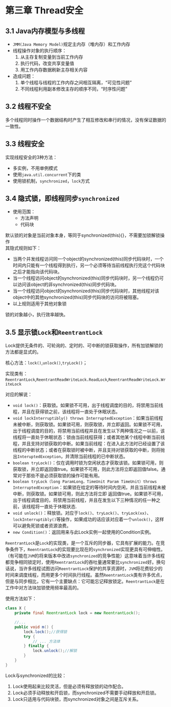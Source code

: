 # 第三章 Thread安全

## 3.1 Java内存模型与多线程
* `JMM(Java Memory Model)`规定主内存（堆内存）和工作内存
* 线程操作对象的执行顺序：
    1. 从主存复制变量到当前工作内存
    2. 执行代码，改变共享变量值
    3. 用工作内存数据刷新主存相关内容
* 造成问题：
    1. 单个线程与线程的工作内存之间相互隔离，“可见性问题”
    2. 不同线程利用副本修改主存的顺序不同，“时序性问题”
    
## 3.2 线程不安全
多个线程同时操作一个数据结构时产生了相互修改和串行的情况，没有保证数据的一致性。
## 3.3 线程安全
实现线程安全的3种方法：
- 多实例，不用单例模式
- 使用`java.util.concurrent`下的类
- 使用锁机制，`synchronized`，`lock`方式
## 3.4 隐式锁，即线程同步`synchronized`
- 使用范围：
    - 方法声明
    - 代码块
    

默认锁的对象是当前对象本身，等同于synchronized(this){}，不需要加锁解锁操作  
其隐式规则如下：
- 当两个并发线程访问同一个object的synchronized(this)同步代码块时，一个时间内只能有一个线程得到执行，另一个必须等待当前线程执行完这个代码块之后才能指向该代码块。
- 当一个线程访问object的synchronized(this)同步代码块时，另一个线程仍可以访问该object的非synchronized(this)同步代码块。
- 当一个线程访问object的synchronized(this)同步代码块时，其他线程对该object中的其他synchronized(this)同步代码块的访问将被阻塞。
- 以上规则适用于其他对象锁  
  

锁的对象越小，执行效率越快。
## 3.5 显示锁`Lock`和`ReentrantLock`
Lock提供无条件的、可轮询的、定时的、可中断的锁获取操作，所有加锁解锁的方法都是显式的。  

核心方法：`lock()`,`unlock()`,`tryLock()`；  

实现类有：`ReentrantLock`,`ReentrantReadWriteLock.ReadLock`,`ReentrantReadWriteLock.WriteLock`  

对应的解说：

- `void lock()`：获取锁。如果锁不可用，出于线程调度的目的，将禁用当前线程，并且在获得锁之前，该线程将一直处于休眠状态。
- `void lockInterruptibly() throws InterruptedException`：如果当前线程未被中断，则获取锁。如果锁可用，则获取锁，并立即返回。如果锁不可用，出于线程调度的目的，将禁用当前线程并且在发生以下两种情况之一以前，该线程将一直处于休眠状态：锁由当前线程获得；或者其他某个线程中断当前线程，并且支持对锁获取的中断。如果当前线程：在进入此方法时已经设置了该线程的中断状态；或者在获取锁时被中断，并且支持对锁获取的中断，则将抛出`InteruptedException`，并清除当前线程的已中断状态。
- `boolean tryLock()`：仅在调用时锁为空闲状态才获取该锁。如果锁可用，则获取锁，并立即返回值true。如果锁不可用，则此方法将立即返回值false。通常对于那些不是必须获取锁的操作可能有用。
- `boolean tryLock（long ParamLong，TimeUnit Param TimeUnit）throws InterruptedException`：如果锁在给定的等待时间内空闲，并且当前线程未被中断，则获取锁。如果锁可用，则此方法将立即
  返回值true。如果锁不可用，出于线程调度目的，将禁用当前线程，并且在发生以下三种情况的任一种之前，该线程将一直处于休眠状态.
- `void unlock()`：释放锁。对应于`lock()`、`tryLock()`、`tryLock(xx)`、`lockInterruptibly()`等操作，如果成功的话应该对应着一个`unlock()`，这样可以避免死锁或者资源浪费。
- `new Condition()`：返回用来与此Lock实例一起使用的Condition实例。  



`ReentrantLock`是`Lock`的实现类，是一个互斥的同步器，它具有扩展的能力。在竞争条件下，`ReentrantLock`的实现要比现在的`synchronized`实现更具有可伸缩性。（有可能在`JVM`的将来版本中改进`synchronized`的竞争性能）这意味着当许多线程都竞争相同锁定时，使用`ReentrantLock`的吞吐量通常要比`synchronized`好。换句话说，当许多线程试图访问`ReentrantLock`保护的共享资源时，`JVM`将花费较少的时间来调度线程，而用更多个时间执行线程。虽然`ReentrantLock`类有许多优点，但是与同步相比，它有一个主要缺点：它可能忘记释放锁定。`ReentrantLock`是在工作中对方法块加锁使用频率最高的。

使用方法如下：

```java
class X {
    private final ReentrantLock lock = new ReentrantLock();

    //...
    public void m() {
        lock.lock();//获得锁
        try {
            // ... 方法体
        } finally {
            lock.unlock();//解锁
        }
    }
}
```



Lock与synchronized的比较：

1. Lock使用起来比较灵活，但是必须有释放锁的动作配合。
2. Lock必须手动释放和开启锁，而synchronized不需要手动释放和开启锁。
3. Lock只适用与代码块锁，而synchronized对象之间是互斥关系。





